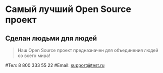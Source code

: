 # Самый лучший Open Source проект

## Сделан людьми для людей

> Наш Open Source проект предназначен для объединения людей со всего мира!

#Тел: 8 800 333 55 22
#Email: support@test.ru
